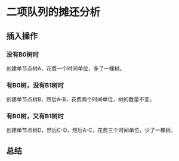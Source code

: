 # 二项队列的摊还分析
## 插入操作
### 没有B0树时
创建单节点树A，花费一个时间单位，多了一棵树。
### 有B0树，没有B1树时
创建单节点树B，然后A-B，花费两个时间单位，树的数量不变。
### 有B0树，又有B1树时
创建单节点树D，然后C-D，然后A-C，花费三个时间单位，少了一棵树。
## 总结

